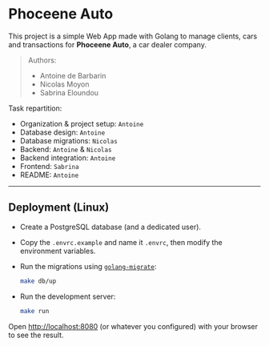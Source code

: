 # Phoceene Auto

This project is a simple Web App made with Golang to manage clients, cars and transactions for **Phoceene Auto**, a car dealer company.

> Authors:
> 
> - Antoine de Barbarin
> - Nicolas Moyon
> - Sabrina Eloundou

Task repartition:
- Organization & project setup: `Antoine`
- Database design: `Antoine`
- Database migrations: `Nicolas`
- Backend: `Antoine` & `Nicolas`
- Backend integration: `Antoine`
- Frontend: `Sabrina`
- README: `Antoine`

---

## Deployment (Linux)

- Create a PostgreSQL database (and a dedicated user).
- Copy the `.envrc.example` and name it `.envrc`, then modify the environment variables.
- Run the migrations using [`golang-migrate`](https://github.com/golang-migrate/migrate):
    ```bash
    make db/up
    ```

- Run the development server:
    ```bash
    make run
    ```

Open [http://localhost:8080](http://localhost:8080) (or whatever you configured) with your browser to see the result.

